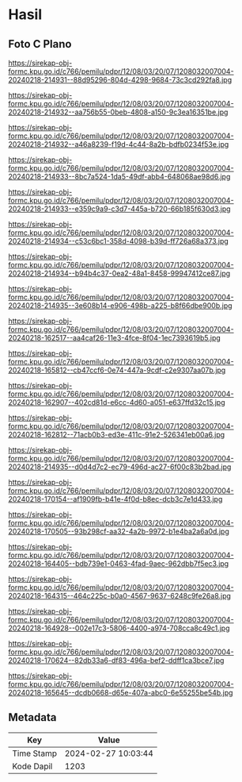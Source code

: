 # Hasil

## Foto C Plano

https://sirekap-obj-formc.kpu.go.id/c766/pemilu/pdpr/12/08/03/20/07/1208032007004-20240218-214931--88d95296-804d-4298-9684-73c3cd292fa8.jpg

https://sirekap-obj-formc.kpu.go.id/c766/pemilu/pdpr/12/08/03/20/07/1208032007004-20240218-214932--aa756b55-0beb-4808-a150-9c3ea16351be.jpg

https://sirekap-obj-formc.kpu.go.id/c766/pemilu/pdpr/12/08/03/20/07/1208032007004-20240218-214932--a46a8239-f19d-4c44-8a2b-bdfb0234f53e.jpg

https://sirekap-obj-formc.kpu.go.id/c766/pemilu/pdpr/12/08/03/20/07/1208032007004-20240218-214933--8bc7a524-1da5-49df-abb4-648068ae98d6.jpg

https://sirekap-obj-formc.kpu.go.id/c766/pemilu/pdpr/12/08/03/20/07/1208032007004-20240218-214933--e359c9a9-c3d7-445a-b720-66b185f630d3.jpg

https://sirekap-obj-formc.kpu.go.id/c766/pemilu/pdpr/12/08/03/20/07/1208032007004-20240218-214934--c53c6bc1-358d-4098-b39d-ff726a68a373.jpg

https://sirekap-obj-formc.kpu.go.id/c766/pemilu/pdpr/12/08/03/20/07/1208032007004-20240218-214934--b94b4c37-0ea2-48a1-8458-99947412ce87.jpg

https://sirekap-obj-formc.kpu.go.id/c766/pemilu/pdpr/12/08/03/20/07/1208032007004-20240218-214935--3e608b14-e906-498b-a225-b8f66dbe900b.jpg

https://sirekap-obj-formc.kpu.go.id/c766/pemilu/pdpr/12/08/03/20/07/1208032007004-20240218-162517--aa4caf26-11e3-4fce-8f04-1ec7393619b5.jpg

https://sirekap-obj-formc.kpu.go.id/c766/pemilu/pdpr/12/08/03/20/07/1208032007004-20240218-165812--cb47ccf6-0e74-447a-9cdf-c2e9307aa07b.jpg

https://sirekap-obj-formc.kpu.go.id/c766/pemilu/pdpr/12/08/03/20/07/1208032007004-20240218-162907--402cd81d-e6cc-4d60-a051-e637ffd32c15.jpg

https://sirekap-obj-formc.kpu.go.id/c766/pemilu/pdpr/12/08/03/20/07/1208032007004-20240218-162812--71acb0b3-ed3e-411c-91e2-526341eb00a6.jpg

https://sirekap-obj-formc.kpu.go.id/c766/pemilu/pdpr/12/08/03/20/07/1208032007004-20240218-214935--d0d4d7c2-ec79-496d-ac27-6f00c83b2bad.jpg

https://sirekap-obj-formc.kpu.go.id/c766/pemilu/pdpr/12/08/03/20/07/1208032007004-20240218-170154--af1909fb-b41e-4f0d-b8ec-dcb3c7e1d433.jpg

https://sirekap-obj-formc.kpu.go.id/c766/pemilu/pdpr/12/08/03/20/07/1208032007004-20240218-170505--93b298cf-aa32-4a2b-9972-b1e4ba2a6a0d.jpg

https://sirekap-obj-formc.kpu.go.id/c766/pemilu/pdpr/12/08/03/20/07/1208032007004-20240218-164405--bdb739e1-0463-4fad-9aec-962dbb7f5ec3.jpg

https://sirekap-obj-formc.kpu.go.id/c766/pemilu/pdpr/12/08/03/20/07/1208032007004-20240218-164315--464c225c-b0a0-4567-9637-6248c9fe26a8.jpg

https://sirekap-obj-formc.kpu.go.id/c766/pemilu/pdpr/12/08/03/20/07/1208032007004-20240218-164928--002e17c3-5806-4400-a974-708cca8c49c1.jpg

https://sirekap-obj-formc.kpu.go.id/c766/pemilu/pdpr/12/08/03/20/07/1208032007004-20240218-170624--82db33a6-df83-496a-bef2-ddff1ca3bce7.jpg

https://sirekap-obj-formc.kpu.go.id/c766/pemilu/pdpr/12/08/03/20/07/1208032007004-20240218-165645--dcdb0668-d65e-407a-abc0-6e55255be54b.jpg


## Metadata

| Key        | Value               |
| ---------- | ------------------- |
| Time Stamp | 2024-02-27 10:03:44 |
| Kode Dapil | 1203                |



